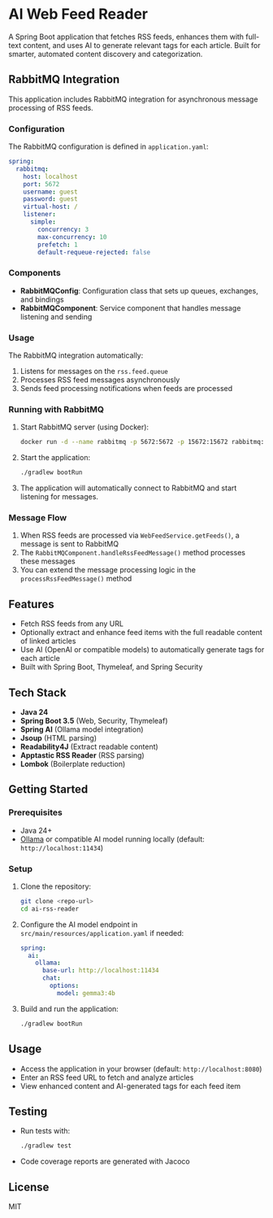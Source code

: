 # AI Web Feed Reader

A Spring Boot application that fetches RSS feeds, enhances them with full-text content, and uses AI to generate relevant tags for each article. Built for smarter, automated content discovery and categorization.

## RabbitMQ Integration

This application includes RabbitMQ integration for asynchronous message processing of RSS feeds.

### Configuration

The RabbitMQ configuration is defined in `application.yaml`:

```yaml
spring:
  rabbitmq:
    host: localhost
    port: 5672
    username: guest
    password: guest
    virtual-host: /
    listener:
      simple:
        concurrency: 3
        max-concurrency: 10
        prefetch: 1
        default-requeue-rejected: false
```

### Components

- **RabbitMQConfig**: Configuration class that sets up queues, exchanges, and bindings
- **RabbitMQComponent**: Service component that handles message listening and sending

### Usage

The RabbitMQ integration automatically:
1. Listens for messages on the `rss.feed.queue`
2. Processes RSS feed messages asynchronously
3. Sends feed processing notifications when feeds are processed

### Running with RabbitMQ

1. Start RabbitMQ server (using Docker):
   ```bash
   docker run -d --name rabbitmq -p 5672:5672 -p 15672:15672 rabbitmq:3-management
   ```

2. Start the application:
   ```bash
   ./gradlew bootRun
   ```

3. The application will automatically connect to RabbitMQ and start listening for messages.

### Message Flow

1. When RSS feeds are processed via `WebFeedService.getFeeds()`, a message is sent to RabbitMQ
2. The `RabbitMQComponent.handleRssFeedMessage()` method processes these messages
3. You can extend the message processing logic in the `processRssFeedMessage()` method

## Features
- Fetch RSS feeds from any URL
- Optionally extract and enhance feed items with the full readable content of linked articles
- Use AI (OpenAI or compatible models) to automatically generate tags for each article
- Built with Spring Boot, Thymeleaf, and Spring Security

## Tech Stack
- **Java 24**
- **Spring Boot 3.5** (Web, Security, Thymeleaf)
- **Spring AI** (Ollama model integration)
- **Jsoup** (HTML parsing)
- **Readability4J** (Extract readable content)
- **Apptastic RSS Reader** (RSS parsing)
- **Lombok** (Boilerplate reduction)

## Getting Started

### Prerequisites
- Java 24+
- [Ollama](https://ollama.com/) or compatible AI model running locally (default: `http://localhost:11434`)

### Setup
1. Clone the repository:
   ```bash
   git clone <repo-url>
   cd ai-rss-reader
   ```
2. Configure the AI model endpoint in `src/main/resources/application.yaml` if needed:
   ```yaml
   spring:
     ai:
       ollama:
         base-url: http://localhost:11434
         chat:
           options:
             model: gemma3:4b
   ```
3. Build and run the application:
   ```bash
   ./gradlew bootRun
   ```

## Usage
- Access the application in your browser (default: `http://localhost:8080`)
- Enter an RSS feed URL to fetch and analyze articles
- View enhanced content and AI-generated tags for each feed item

## Testing
- Run tests with:
  ```bash
  ./gradlew test
  ```
- Code coverage reports are generated with Jacoco

## License
MIT

